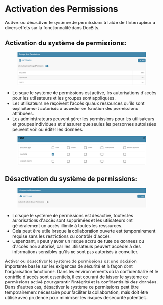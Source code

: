 # Activation des Permissions

Activer ou désactiver le système de permissions à l'aide de l'interrupteur a divers effets sur la fonctionnalité dans DocBits.

## **Activation du système de permissions:**

<figure><img src="../../../../../.gitbook/assets/activation-permissions1.png" alt=""><figcaption></figcaption></figure>

* Lorsque le système de permissions est activé, les autorisations d'accès pour les utilisateurs et les groupes sont appliquées.
* Les utilisateurs ne reçoivent l'accès qu'aux ressources qu'ils sont explicitement autorisés à accéder en fonction des permissions attribuées.
* Les administrateurs peuvent gérer les permissions pour les utilisateurs et groupes individuels et s'assurer que seules les personnes autorisées peuvent voir ou éditer les données.

<figure><img src="../../../../../.gitbook/assets/activation-permissions2.png" alt=""><figcaption></figcaption></figure>

## Désactivation du système de permissions:

<figure><img src="../../../../../.gitbook/assets/activation-permissions3.png" alt=""><figcaption></figcaption></figure>

* Lorsque le système de permissions est désactivé, toutes les autorisations d'accès sont supprimées et les utilisateurs ont généralement un accès illimité à toutes les ressources.
* Cela peut être utile lorsque la collaboration ouverte est temporairement requise sans les restrictions du contrôle d'accès.
* Cependant, il peut y avoir un risque accru de fuite de données ou d'accès non autorisé, car les utilisateurs peuvent accéder à des informations sensibles qu'ils ne sont pas autorisés à consulter.

Activer ou désactiver le système de permissions est une décision importante basée sur les exigences de sécurité et la façon dont l'organisation fonctionne. Dans les environnements où la confidentialité et le contrôle d'accès sont essentiels, il est courant de laisser le système de permissions activé pour garantir l'intégrité et la confidentialité des données. Dans d'autres cas, désactiver le système de permissions peut être temporairement nécessaire pour faciliter la collaboration, mais doit être utilisé avec prudence pour minimiser les risques de sécurité potentiels.
